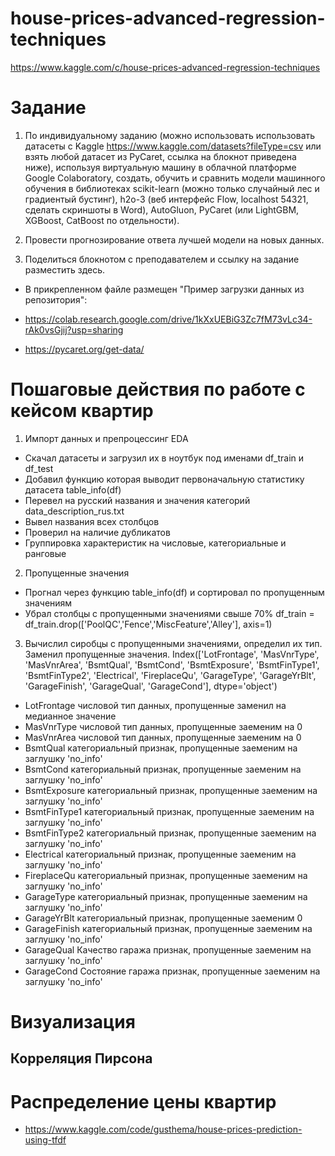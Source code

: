 # house-prices-advanced-regression-techniques

<https://www.kaggle.com/c/house-prices-advanced-regression-techniques>

# Задание

1. По индивидуальному заданию (можно использовать использовать датасеты с Kaggle <https://www.kaggle.com/datasets?fileType=csv> или взять любой датасет из PyCaret, ссылка на блокнот приведена ниже), используя виртуальную машину в облачной платформе Google Colaboratory, создать, обучить и сравнить модели машинного обучения в библиотеках scikit-learn (можно только случайный лес и градиентый бустинг), h2o-3 (веб интерфейс Flow, localhost 54321, сделать скриншоты в Word), AutoGluon, PyCaret (или LightGBM,  XGBoost,  CatBoost по отдельности).

2. Провести прогнозирование ответа лучшей модели на новых данных.

3. Поделиться блокнотом с преподавателем и ссылку на задание разместить здесь.

- В прикрепленном файле размещен "Пример загрузки данных из репозитория":

- <https://colab.research.google.com/drive/1kXxUEBiG3Zc7fM73vLc34-rAk0vsGjij?usp=sharing>

- <https://pycaret.org/get-data/>

# Пошаговые действия по работе с кейсом квартир

1. Импорт данных и препроцессинг EDA

- Скачал датасеты и загрузил их в ноутбук под именами df_train и df_test
- Добавил функцию которая выводит первоначальную статистику датасета table_info(df)
- Перевел на русский названия и значения категорий data_description_rus.txt
- Вывел названия всех столбцов
- Проверил на наличие дубликатов
- Группировка характеристик на числовые, категориальные и ранговые

2. Пропущенные значения

- Прогнал через функцию table_info(df) и сортировал по пропущенным значениям
- Убрал столбцы с пропущенными значениями свыше 70% df_train = df_train.drop(['PoolQC','Fence','MiscFeature','Alley'],  axis=1)
  
3. Вычислил сиробцы с пропущенными значениями, определил их тип. Заменил пропущенные значения.
   Index(['LotFrontage', 'MasVnrType', 'MasVnrArea', 'BsmtQual', 'BsmtCond',
       'BsmtExposure', 'BsmtFinType1', 'BsmtFinType2', 'Electrical',
       'FireplaceQu', 'GarageType', 'GarageYrBlt', 'GarageFinish',
       'GarageQual', 'GarageCond'],
      dtype='object')

- LotFrontage числовой тип данных, пропущенные заменил на медианное значение
- MasVnrType числовой тип данных, пропущенные заеменим на 0
- MasVnrArea числовой тип данных, пропущенные заеменим на 0
- BsmtQual категориальный признак, пропущенные заеменим на заглушку 'no_info'
- BsmtCond категориальный признак, пропущенные заеменим на заглушку 'no_info'
- BsmtExposure категориальный признак, пропущенные заеменим на заглушку 'no_info'
- BsmtFinType1 категориальный признак, пропущенные заеменим на заглушку 'no_info'
- BsmtFinType2 категориальный признак, пропущенные заеменим на заглушку 'no_info'
- Electrical категориальный признак, пропущенные заеменим на заглушку 'no_info'
- FireplaceQu  категориальный признак, пропущенные заеменим на заглушку 'no_info'
- GarageType категориальный признак, пропущенные заеменим на заглушку 'no_info'
- GarageYrBlt категориальный признак, пропущенные заеменим 0
- GarageFinish категориальный признак, пропущенные заеменим на заглушку 'no_info'
- GarageQual Качество гаража признак, пропущенные заеменим на заглушку 'no_info'
- GarageCond Состояние гаража признак, пропущенные заеменим на заглушку 'no_info'

# Визуализация

## Корреляция Пирсона

# Распределение цены квартир
- https://www.kaggle.com/code/gusthema/house-prices-prediction-using-tfdf

